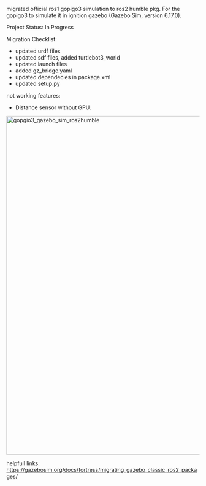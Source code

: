 migrated official ros1 gopigo3 simulation to ros2 humble pkg. For the gopigo3 to simulate it in ignition gazebo (Gazebo Sim, version 6.17.0).

Project Status: In Progress

Migration Checklist:
- updated urdf files
- updated sdf files, added turtlebot3_world
- updated launch files
- added gz_bridge.yaml
- updated dependecies in package.xml 
- updated setup.py

not working features:
- Distance sensor without GPU.

<img width="1381" height="883" alt="gopgio3_gazebo_sim_ros2humble" src="https://github.com/user-attachments/assets/0b890dd4-a700-43f8-9fa9-0fd842ef5105" />

helpfull links:
https://gazebosim.org/docs/fortress/migrating_gazebo_classic_ros2_packages/
